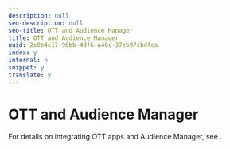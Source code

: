 ```yaml
---
description: null
seo-description: null
seo-title: OTT and Audience Manager
title: OTT and Audience Manager
uuid: 2e0b4c17-96bb-4df6-a40c-37eb97cbdfca
index: y
internal: n
snippet: y
translate: y
---
```


# OTT and Audience Manager

For details on integrating OTT apps and Audience Manager, see [](../../intro-to-ava/am-enablement.md).
